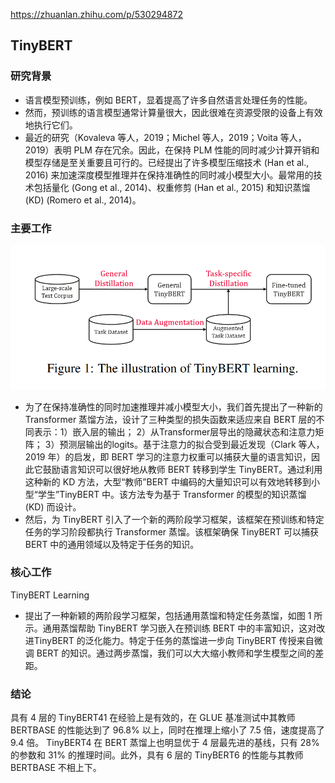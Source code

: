 https://zhuanlan.zhihu.com/p/530294872



## TinyBERT
### 研究背景
- 语言模型预训练，例如 BERT，显着提高了许多自然语言处理任务的性能。
- 然而，预训练的语言模型通常计算量很大，因此很难在资源受限的设备上有效地执行它们。
- 最近的研究（Kovaleva 等人，2019；Michel 等人，2019；Voita 等人，2019）表明 PLM 存在冗余。因此，在保持 PLM 性能的同时减少计算开销和模型存储是至关重要且可行的。已经提出了许多模型压缩技术 (Han et al., 2016) 来加速深度模型推理并在保持准确性的同时减小模型大小。最常用的技术包括量化 (Gong et al., 2014)、权重修剪 (Han et al., 2015) 和知识蒸馏 (KD) (Romero et al., 2014)。

### 主要工作
![](./image/The%20illustration%20of%20TinyBERT%20learning.jpg)
- 为了在保持准确性的同时加速推理并减小模型大小，我们首先提出了一种新的 Transformer 蒸馏方法，设计了三种类型的损失函数来适应来自 BERT 层的不同表示：1）嵌入层的输出； 2）从Transformer层导出的隐藏状态和注意力矩阵； 3）预测层输出的logits。基于注意力的拟合受到最近发现（Clark 等人，2019 年）的启发，即 BERT 学习的注意力权重可以捕获大量的语言知识，因此它鼓励语言知识可以很好地从教师 BERT 转移到学生 TinyBERT。通过利用这种新的 KD 方法，大型“教师”BERT 中编码的大量知识可以有效地转移到小型“学生”TinyBERT 中。该方法专为基于 Transformer 的模型的知识蒸馏 (KD) 而设计。
- 然后，为 TinyBERT 引入了一个新的两阶段学习框架，该框架在预训练和特定任务的学习阶段都执行 Transformer 蒸馏。该框架确保 TinyBERT 可以捕获 BERT 中的通用领域以及特定于任务的知识。

### 核心工作
TinyBERT Learning
- 提出了一种新颖的两阶段学习框架，包括通用蒸馏和特定任务蒸馏，如图 1 所示。通用蒸馏帮助 TinyBERT 学习嵌入在预训练 BERT 中的丰富知识，这对改进TinyBERT 的泛化能力。特定于任务的蒸馏进一步向 TinyBERT 传授来自微调 BERT 的知识。通过两步蒸馏，我们可以大大缩小教师和学生模型之间的差距。

###  结论
具有 4 层的 TinyBERT41 在经验上是有效的，在 GLUE 基准测试中其教师 BERTBASE 的性能达到了 96.8% 以上，同时在推理上缩小了 7.5 倍，速度提高了 9.4 倍。 TinyBERT4 在 BERT 蒸馏上也明显优于 4 层最先进的基线，只有 28% 的参数和 31% 的推理时间。此外，具有 6 层的 TinyBERT6 的性能与其教师 BERTBASE 不相上下。